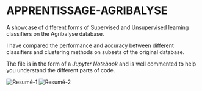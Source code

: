 # APPRENTISSAGE-AGRIBALYSE
A showcase of different forms of Supervised and Unsupervised learning classifiers on the Agribalyse database.

I have compared the performance and accuracy between different classifiers and clustering methods on subsets of the original database. 

The file is in the form of a *Jupyter Notebook* and is well commented to help you understand the different parts of code.

![Resumé-1](https://github.com/Allaa-boutaleb/APPRENTISSAGE-AGRIBALYSE/assets/60470207/25ee8443-56ba-4470-8395-c8ba142f5238)
![Resumé-2](https://github.com/Allaa-boutaleb/APPRENTISSAGE-AGRIBALYSE/assets/60470207/3a0737ce-dbaa-4193-9ea8-989f67d867a7)

